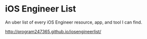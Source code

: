 iOS Engineer List
===============

An uber list of every iOS Engineer resource, app, and tool I can find.

http://program247365.github.io/iosengineerlist/
